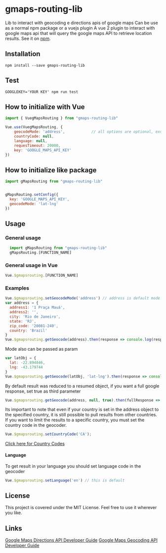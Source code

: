 # gmaps-routing-lib

Lib to interact with geocoding e directions apis of google maps
Can be use as a normal npm package or a vuejs plugin
A vue 2 plugin to interact with google maps api that will query the google maps API to retrieve location results.
See it on [npm](https://www).

## Installation

```npm install --save gmaps-routing-lib```

## Test

```GOOGLEKEY='YOUR KEY' npm run test```

## How to initialize with Vue

```javascript
import { VuegMapsRouting } from "gmaps-routing-lib"

Vue.use(VuegMapsRouting, {
    geocodeMode: 'address',            // all options are optional, except google api key
    countryCode: null,
    language: null,
    requesTimeout: 20000,
    key: 'GOOGLE_MAPS_API_KEY'
})
```

## How to initialize like package

```javascript
import gMapsRouting from "gmaps-routing-lib"


gMapsRouting.setConfig({
  key: 'GOOGLE_MAPS_API_KEY',
  geocodeMode: 'lat-lng'
})
```

## Usage

### General usage

```javascript
  import gMapsRouting from "gmaps-routing-lib"
  gMapsRouting.[FUNCTION_NAME]
```

### General usage in Vue

```javascript
Vue.$gmapsrouting.[FUNCTION_NAME]
```

### Examples

```javascript
Vue.$gmapsrouting.setGeocodeMode('address') // address is default mode
var address = {
  address1: '1 Praça Mauá',
  address2: '',
  city: 'Rio de Janeiro',
  state: 'RJ',
  zip_code: '20081-240',
  country: 'Brazil'
}
Vue.$gmapsrouting.getGeocode(address).then(response => console.log(response))
```

Mode also can be passed as param

```javascript
var latObj = {
  lat: -22.894846,
  lng: -43.179744
}
Vue.$gmapsrouting.getGeocode(latObj, 'lat-lng').then(response => console.log(response))
```

By default result was reduced to a resumed object, if you want a full google response, set true as third parameter

```javascript
Vue.$gmapsrouting.getGeocode(address, null, true).then(fullResponse => console.log(fullResponse))
```

Its important to note that even if your country is set in the address object to the specified country, it is still possible to pull results from other countries. If you want to limit the results to a specific country, you must set the country code in the geocoder.

```javascript
Vue.$gmapsrouting.setCountryCode('CA');
```

[Click here for Country Codes](https://developers.google.com/maps/coverage)

#### Language

To get result in your language you should set language code in the geocoder

```javascript
Vue.$gmapsrouting.setLanguage('en') // this is default
```

## License

This project is covered under the MIT License. Feel free to use it wherever you like.

## Links

[Google Maps Directions API Developer Guide](https://developers.google.com/maps/documentation/directions/intro)
[Google Maps Geocoding API Developer Guide](https://developers.google.com/maps/documentation/geocoding/intro)